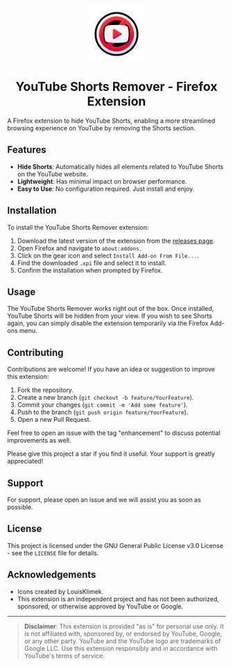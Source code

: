 <p align="center">
  <img src="./icon-original.png" alt="YouTube Shorts Remover Icon" width="128" />
</p>
<h1 align="center">YouTube Shorts Remover - Firefox Extension</h1>




A Firefox extension to hide YouTube Shorts, enabling a more streamlined browsing experience on YouTube by removing the Shorts section.

## Features

- **Hide Shorts**: Automatically hides all elements related to YouTube Shorts on the YouTube website.
- **Lightweight**: Has minimal impact on browser performance.
- **Easy to Use**: No configuration required. Just install and enjoy.

## Installation

To install the YouTube Shorts Remover extension:

1. Download the latest version of the extension from the [releases page](#).
2. Open Firefox and navigate to `about:addons`.
3. Click on the gear icon and select `Install Add-on From File...`.
4. Find the downloaded `.xpi` file and select it to install.
5. Confirm the installation when prompted by Firefox.

## Usage

The YouTube Shorts Remover works right out of the box. Once installed, YouTube Shorts will be hidden from your view. If you wish to see Shorts again, you can simply disable the extension temporarily via the Firefox Add-ons menu.

## Contributing

Contributions are welcome! If you have an idea or suggestion to improve this extension:

1. Fork the repository.
2. Create a new branch (`git checkout -b feature/YourFeature`).
3. Commit your changes (`git commit -m 'Add some feature'`).
4. Push to the branch (`git push origin feature/YourFeature`).
5. Open a new Pull Request.

Feel free to open an issue with the tag "enhancement" to discuss potential improvements as well.

Please give this project a star if you find it useful. Your support is greatly appreciated!

## Support

For support, please open an issue and we will assist you as soon as possible.

## License

This project is licensed under the GNU General Public License v3.0 License - see the `LICENSE` file for details.

## Acknowledgements

- Icons created by LouisKlimek.
- This extension is an independent project and has not been authorized, sponsored, or otherwise approved by YouTube or Google.

---

> **Disclaimer**: This extension is provided "as is" for personal use only. It is not affiliated with, sponsored by, or endorsed by YouTube, Google, or any other party. YouTube and the YouTube logo are trademarks of Google LLC. Use this extension responsibly and in accordance with YouTube's terms of service.